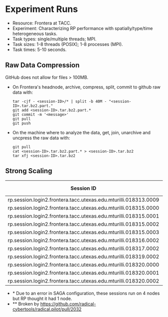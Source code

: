 # Experiment Runs

* Resource: Frontera at TACC.
* Experiment: Characterizing RP performance with spatially/type/time heterogeneous tasks.
* Task types: single/multiple threads; MPI.
* Task sizes: 1-8 threads (POSIX); 1-8 processes (MPI).
* Task times: 5-10 seconds.

## Raw Data Compression

GitHub does not allow for files > 100MB. 

* On Frontera's headnode, archive, compress, split, commit to github raw data with:

  ```
  tar -cjf - <session-ID>/* | split -b 40M - "<session-ID>.tar.bz2.part."
  git add <session-ID>.tar.bz2.part.*
  git commit -m '<message>'
  git pull
  git push
  ```

* On the machine where to analyze the data, get, join, unarchive and uncpress the raw data with:
  ```
  git pull
  cat <session-ID>.tar.bz2.part.* > <session-ID>.tar.bz2
  tar xfj <session-ID>.tar.bz2
  ```

## Strong Scaling

| Session ID                                                      | # CU | # Node | Ratio A:B:C |
|-----------------------------------------------------------------|------|--------|-------------|
| rp.session.login2.frontera.tacc.utexas.edu.mturilli.018313.0009 | 512  | 1\*    | 1:1:1       |
| rp.session.login2.frontera.tacc.utexas.edu.mturilli.018315.0000 | 1024 | 1\*    | 1:1:1       |
| rp.session.login2.frontera.tacc.utexas.edu.mturilli.018315.0001 | 2048 | 1\*    | 1:1:1       |
| rp.session.login2.frontera.tacc.utexas.edu.mturilli.018315.0002 | 4096 | 1\*    | 1:1:1       |
| rp.session.login2.frontera.tacc.utexas.edu.mturilli.018315.0003 | 8192 | 1\*    | 1:1:1       |
| rp.session.login2.frontera.tacc.utexas.edu.mturilli.018316.0002 | 8192 | 2\*\*  | 1:1:1       |
| rp.session.login2.frontera.tacc.utexas.edu.mturilli.018317.0002 | 8192 | 4      | 1:1:1       |
| rp.session.login2.frontera.tacc.utexas.edu.mturilli.018319.0002 | 8192 | 8      | 1:1:1       |
| rp.session.login2.frontera.tacc.utexas.edu.mturilli.018320.0000 | 8192 | 16     | 1:1:1       |
| rp.session.login2.frontera.tacc.utexas.edu.mturilli.018320.0001 | 8192 | 32     | 1:1:1       |
| rp.session.login2.frontera.tacc.utexas.edu.mturilli.018320.0002 | 8192 | 64     | 1:1:1       |

* \* Due to an error in SAGA configuration, these sessions run on 4 nodes but
  RP thought it had 1 node.
* \*\* Broken by https://github.com/radical-cybertools/radical.pilot/pull/2032
